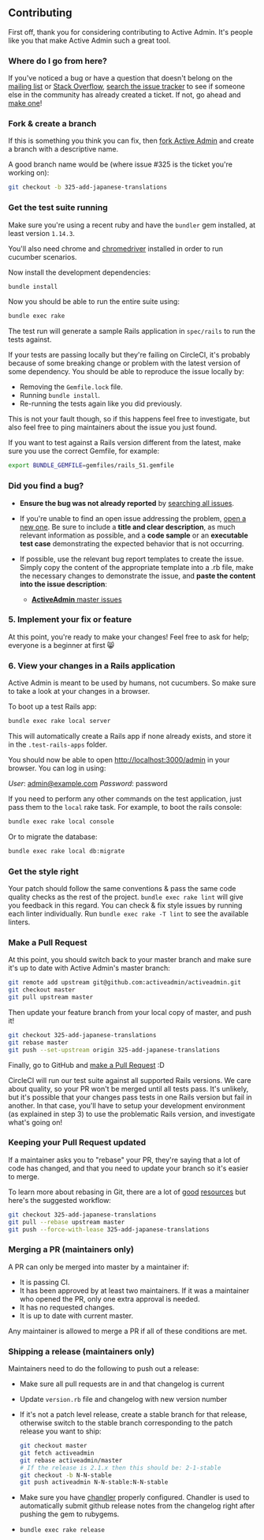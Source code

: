 ## Contributing

First off, thank you for considering contributing to Active Admin. It's people
like you that make Active Admin such a great tool.

### Where do I go from here?

If you've noticed a bug or have a question that doesn't belong on the
[mailing list][] or [Stack Overflow][], [search the issue tracker][] to see if
someone else in the community has already created a ticket. If not, go ahead and
[make one][new issue]!

### Fork & create a branch

If this is something you think you can fix, then [fork Active Admin][] and
create a branch with a descriptive name.

A good branch name would be (where issue #325 is the ticket you're working on):

```sh
git checkout -b 325-add-japanese-translations
```

### Get the test suite running

Make sure you're using a recent ruby and have the `bundler` gem installed, at
least version `1.14.3`.

You'll also need chrome and [chromedriver] installed in order to run cucumber
scenarios.

Now install the development dependencies:

```sh
bundle install
```

Now you should be able to run the entire suite using:

```sh
bundle exec rake
```

The test run will generate a sample Rails application in `spec/rails` to run the
tests against.

If your tests are passing locally but they're failing on CircleCI, it's probably
because of some breaking change or problem with the latest version of some
dependency. You should be able to reproduce the issue locally by:

* Removing the `Gemfile.lock` file.
* Running `bundle install`.
* Re-running the tests again like you did previously.

This is not your fault though, so if this happens feel free to investigate, but
also feel free to ping maintainers about the issue you just found.

If you want to test against a Rails version different from the latest, make sure
you use the correct Gemfile, for example:

```sh
export BUNDLE_GEMFILE=gemfiles/rails_51.gemfile
```

### Did you find a bug?

* **Ensure the bug was not already reported** by [searching all issues][].

* If you're unable to find an open issue addressing the problem,
  [open a new one][new issue]. Be sure to include a **title and clear
  description**, as much relevant information as possible, and a **code sample**
  or an **executable test case** demonstrating the expected behavior that is not
  occurring.

* If possible, use the relevant bug report templates to create the issue.
  Simply copy the content of the appropriate template into a .rb file, make the
  necessary changes to demonstrate the issue, and **paste the content into the
  issue description**:
  * [**ActiveAdmin** master issues][master template]

### 5. Implement your fix or feature

At this point, you're ready to make your changes! Feel free to ask for help;
everyone is a beginner at first :smile_cat:

### 6. View your changes in a Rails application

Active Admin is meant to be used by humans, not cucumbers. So make sure to take
a look at your changes in a browser.

To boot up a test Rails app:

```sh
bundle exec rake local server
```

This will automatically create a Rails app if none already exists, and store it
in the `.test-rails-apps` folder.

You should now be able to open <http://localhost:3000/admin> in your browser.
You can log in using:

*User*: admin@example.com
*Password*: password

If you need to perform any other commands on the test application, just pass
them to the `local` rake task. For example, to boot the rails console:

```sh
bundle exec rake local console
```

Or to migrate the database:

```sh
bundle exec rake local db:migrate
```

### Get the style right

Your patch should follow the same conventions & pass the same code quality
checks as the rest of the project. `bundle exec rake lint` will give you
feedback in this regard. You can check & fix style issues by running each linter
individually. Run `bundle exec rake -T lint` to see the available linters.

### Make a Pull Request

At this point, you should switch back to your master branch and make sure it's
up to date with Active Admin's master branch:

```sh
git remote add upstream git@github.com:activeadmin/activeadmin.git
git checkout master
git pull upstream master
```

Then update your feature branch from your local copy of master, and push it!

```sh
git checkout 325-add-japanese-translations
git rebase master
git push --set-upstream origin 325-add-japanese-translations
```

Finally, go to GitHub and [make a Pull Request][] :D

CircleCI will run our test suite against all supported Rails versions. We care
about quality, so your PR won't be merged until all tests pass. It's unlikely,
but it's possible that your changes pass tests in one Rails version but fail in
another. In that case, you'll have to setup your development environment (as
explained in step 3) to use the problematic Rails version, and investigate
what's going on!

### Keeping your Pull Request updated

If a maintainer asks you to "rebase" your PR, they're saying that a lot of code
has changed, and that you need to update your branch so it's easier to merge.

To learn more about rebasing in Git, there are a lot of [good][git rebasing]
[resources][interactive rebase] but here's the suggested workflow:

```sh
git checkout 325-add-japanese-translations
git pull --rebase upstream master
git push --force-with-lease 325-add-japanese-translations
```

### Merging a PR (maintainers only)

A PR can only be merged into master by a maintainer if:

* It is passing CI.
* It has been approved by at least two maintainers. If it was a maintainer who
  opened the PR, only one extra approval is needed.
* It has no requested changes.
* It is up to date with current master.

Any maintainer is allowed to merge a PR if all of these conditions are
met.

### Shipping a release (maintainers only)

Maintainers need to do the following to push out a release:

* Make sure all pull requests are in and that changelog is current
* Update `version.rb` file and changelog with new version number
* If it's not a patch level release, create a stable branch for that release,
  otherwise switch to the stable branch corresponding to the patch release you
  want to ship:

  ```sh
  git checkout master
  git fetch activeadmin
  git rebase activeadmin/master
  # If the release is 2.1.x then this should be: 2-1-stable
  git checkout -b N-N-stable
  git push activeadmin N-N-stable:N-N-stable
  ```

* Make sure you have [chandler] properly configured. Chandler is used to
  automatically submit github release notes from the changelog right after
  pushing the gem to rubygems.
* `bundle exec rake release`

[chandler]: https://github.com/mattbrictson/chandler#2-configure-credentials
[chromedriver]: https://sites.google.com/a/chromium.org/chromedriver/getting-started
[mailing list]: http://groups.google.com/group/activeadmin
[Stack Overflow]: http://stackoverflow.com/questions/tagged/activeadmin
[search the issue tracker]: https://github.com/activeadmin/activeadmin/issues?q=something
[new issue]: https://github.com/activeadmin/activeadmin/issues/new
[fork Active Admin]: https://help.github.com/articles/fork-a-repo
[searching all issues]: https://github.com/activeadmin/activeadmin/issues?q=
[master template]: https://github.com/activeadmin/activeadmin/blob/master/tasks/bug_report_template.rb
[make a pull request]: https://help.github.com/articles/creating-a-pull-request
[git rebasing]: http://git-scm.com/book/en/Git-Branching-Rebasing
[interactive rebase]: https://help.github.com/articles/interactive-rebase
